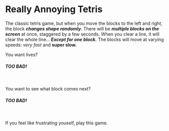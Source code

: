 # Really Annoying Tetris


<p>The classic tetris game, but when you move the blocks to the left and right, the block <strong><em>changes shape randomly.</em></strong> There will be <strong><em>multiple blocks on the screen</em></strong> at once, staggered by a few seconds. When you clear a line, it will clear the whole line... <strong><em>Except for one block.</em></strong> The blocks will move at varying speeds: <em>very fast</em> and <strong>super slow.</strong></p>

<p>You want lives?</p>
<h5><strong>TOO BAD!</strong></h5>
<br>
<p>You want to see what block comes next?</p>
<h5><strong>TOO BAD!</strong></h5>
<br>
<p>If you feel like frustrating youself, play this game.</p>